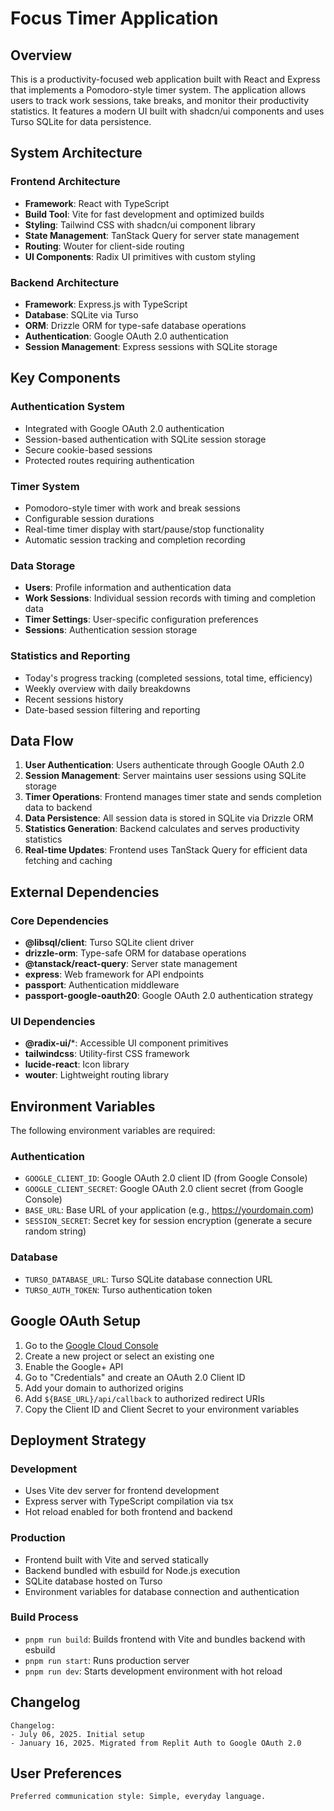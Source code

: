 # Focus Timer Application

## Overview

This is a productivity-focused web application built with React and Express that implements a Pomodoro-style timer system. The application allows users to track work sessions, take breaks, and monitor their productivity statistics. It features a modern UI built with shadcn/ui components and uses Turso SQLite for data persistence.

## System Architecture

### Frontend Architecture
- **Framework**: React with TypeScript
- **Build Tool**: Vite for fast development and optimized builds
- **Styling**: Tailwind CSS with shadcn/ui component library
- **State Management**: TanStack Query for server state management
- **Routing**: Wouter for client-side routing
- **UI Components**: Radix UI primitives with custom styling

### Backend Architecture
- **Framework**: Express.js with TypeScript
- **Database**: SQLite via Turso
- **ORM**: Drizzle ORM for type-safe database operations
- **Authentication**: Google OAuth 2.0 authentication
- **Session Management**: Express sessions with SQLite storage

## Key Components

### Authentication System
- Integrated with Google OAuth 2.0 authentication
- Session-based authentication with SQLite session storage
- Secure cookie-based sessions
- Protected routes requiring authentication

### Timer System
- Pomodoro-style timer with work and break sessions
- Configurable session durations
- Real-time timer display with start/pause/stop functionality
- Automatic session tracking and completion recording

### Data Storage
- **Users**: Profile information and authentication data
- **Work Sessions**: Individual session records with timing and completion data
- **Timer Settings**: User-specific configuration preferences
- **Sessions**: Authentication session storage

### Statistics and Reporting
- Today's progress tracking (completed sessions, total time, efficiency)
- Weekly overview with daily breakdowns
- Recent sessions history
- Date-based session filtering and reporting

## Data Flow

1. **User Authentication**: Users authenticate through Google OAuth 2.0
2. **Session Management**: Server maintains user sessions using SQLite storage
3. **Timer Operations**: Frontend manages timer state and sends completion data to backend
4. **Data Persistence**: All session data is stored in SQLite via Drizzle ORM
5. **Statistics Generation**: Backend calculates and serves productivity statistics
6. **Real-time Updates**: Frontend uses TanStack Query for efficient data fetching and caching

## External Dependencies

### Core Dependencies
- **@libsql/client**: Turso SQLite client driver
- **drizzle-orm**: Type-safe ORM for database operations
- **@tanstack/react-query**: Server state management
- **express**: Web framework for API endpoints
- **passport**: Authentication middleware
- **passport-google-oauth20**: Google OAuth 2.0 authentication strategy

### UI Dependencies
- **@radix-ui/***: Accessible UI component primitives
- **tailwindcss**: Utility-first CSS framework
- **lucide-react**: Icon library
- **wouter**: Lightweight routing library

## Environment Variables

The following environment variables are required:

### Authentication
- `GOOGLE_CLIENT_ID`: Google OAuth 2.0 client ID (from Google Console)
- `GOOGLE_CLIENT_SECRET`: Google OAuth 2.0 client secret (from Google Console)
- `BASE_URL`: Base URL of your application (e.g., https://yourdomain.com)
- `SESSION_SECRET`: Secret key for session encryption (generate a secure random string)

### Database
- `TURSO_DATABASE_URL`: Turso SQLite database connection URL
- `TURSO_AUTH_TOKEN`: Turso authentication token

## Google OAuth Setup

1. Go to the [Google Cloud Console](https://console.cloud.google.com/)
2. Create a new project or select an existing one
3. Enable the Google+ API
4. Go to "Credentials" and create an OAuth 2.0 Client ID
5. Add your domain to authorized origins
6. Add `${BASE_URL}/api/callback` to authorized redirect URIs
7. Copy the Client ID and Client Secret to your environment variables

## Deployment Strategy

### Development
- Uses Vite dev server for frontend development
- Express server with TypeScript compilation via tsx
- Hot reload enabled for both frontend and backend

### Production
- Frontend built with Vite and served statically
- Backend bundled with esbuild for Node.js execution
- SQLite database hosted on Turso
- Environment variables for database connection and authentication

### Build Process
- `pnpm run build`: Builds frontend with Vite and bundles backend with esbuild
- `pnpm run start`: Runs production server
- `pnpm run dev`: Starts development environment with hot reload

## Changelog

```
Changelog:
- July 06, 2025. Initial setup
- January 16, 2025. Migrated from Replit Auth to Google OAuth 2.0
```

## User Preferences

```
Preferred communication style: Simple, everyday language.
```